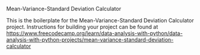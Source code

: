 Mean-Variance-Standard Deviation Calculator


This is the boilerplate for the Mean-Variance-Standard Deviation Calculator project. Instructions for building your project can be found at https://www.freecodecamp.org/learn/data-analysis-with-python/data-analysis-with-python-projects/mean-variance-standard-deviation-calculator